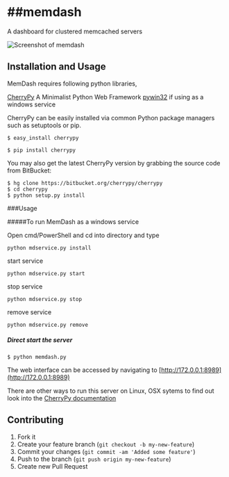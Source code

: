 ##memdash
=======
A dashboard for clustered memcached servers

![Screenshot of memdash](https://raw.githubusercontent.com/gamunuud/memdash/master/raw/screenshot.png)

## Installation and Usage

MemDash requires following python libraries,

[CherryPy](http://www.cherrypy.org/) A Minimalist Python Web Framework
[pywin32](http://sourceforge.net/projects/pywin32/) if using as a windows service

CherryPy can be easily installed via common Python package managers such as setuptools or pip.

```
$ easy_install cherrypy
```
```
$ pip install cherrypy
```

You may also get the latest CherryPy version by grabbing the source code from BitBucket:

```
$ hg clone https://bitbucket.org/cherrypy/cherrypy
$ cd cherrypy
$ python setup.py install
```

###Usage

#####To run MemDash as a windows service

Open cmd/PowerShell and cd into directory and type

```
python mdservice.py install
```

start service

```
python mdservice.py start
```

stop service 

```
python mdservice.py stop
```

remove service
```
python mdservice.py remove
```

##### Direct start the server

```
$ python memdash.py
```

The web interface can be accessed by navigating to [http://172.0.0.1:8989](http://172.0.0.1:8989)

There are other ways to run this server on Linux, OSX sytems
to find out look into the [CherryPy documentation](http://docs.cherrypy.org/en/latest/)

## Contributing

1. Fork it
2. Create your feature branch (`git checkout -b my-new-feature`)
3. Commit your changes (`git commit -am 'Added some feature'`)
4. Push to the branch (`git push origin my-new-feature`)
5. Create new Pull Request
